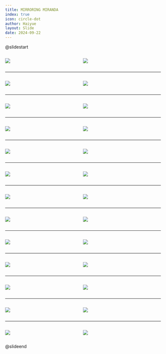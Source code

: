 ```yaml
---
title: MIRRORING MIRANDA
index: true
icon: circle-dot
author: Haiyue
layout: Slide
date: 2024-09-22
---
```

 
@slidestart

<div style="display:flex">
<div style="flex:1">

![](https://raw.githubusercontent.com/yclord/reading/refs/heads/master/english/Level-V/MIRRORING%20MIRANDA/001.webp)
</div>
<div style="flex:1">

![](https://raw.githubusercontent.com/yclord/reading/refs/heads/master/english/Level-V/MIRRORING%20MIRANDA/002.webp)
</div>
</div>

---

<div style="display:flex">
<div style="flex:1">

![](https://raw.githubusercontent.com/yclord/reading/refs/heads/master/english/Level-V/MIRRORING%20MIRANDA/003.webp)
</div>
<div style="flex:1">

![](https://raw.githubusercontent.com/yclord/reading/refs/heads/master/english/Level-V/MIRRORING%20MIRANDA/004.webp)
</div>
</div>

---

<div style="display:flex">
<div style="flex:1">

![](https://raw.githubusercontent.com/yclord/reading/refs/heads/master/english/Level-V/MIRRORING%20MIRANDA/005.webp)
</div>
<div style="flex:1">

![](https://raw.githubusercontent.com/yclord/reading/refs/heads/master/english/Level-V/MIRRORING%20MIRANDA/006.webp)
</div>
</div>

---

<div style="display:flex">
<div style="flex:1">

![](https://raw.githubusercontent.com/yclord/reading/refs/heads/master/english/Level-V/MIRRORING%20MIRANDA/007.webp)
</div>
<div style="flex:1">

![](https://raw.githubusercontent.com/yclord/reading/refs/heads/master/english/Level-V/MIRRORING%20MIRANDA/008.webp)
</div>
</div>

---

<div style="display:flex">
<div style="flex:1">

![](https://raw.githubusercontent.com/yclord/reading/refs/heads/master/english/Level-V/MIRRORING%20MIRANDA/009.webp)
</div>
<div style="flex:1">

![](https://raw.githubusercontent.com/yclord/reading/refs/heads/master/english/Level-V/MIRRORING%20MIRANDA/010.webp)
</div>
</div>

---

<div style="display:flex">
<div style="flex:1">

![](https://raw.githubusercontent.com/yclord/reading/refs/heads/master/english/Level-V/MIRRORING%20MIRANDA/011.webp)
</div>
<div style="flex:1">

![](https://raw.githubusercontent.com/yclord/reading/refs/heads/master/english/Level-V/MIRRORING%20MIRANDA/012.webp)
</div>
</div>

---

<div style="display:flex">
<div style="flex:1">

![](https://raw.githubusercontent.com/yclord/reading/refs/heads/master/english/Level-V/MIRRORING%20MIRANDA/013.webp)
</div>
<div style="flex:1">

![](https://raw.githubusercontent.com/yclord/reading/refs/heads/master/english/Level-V/MIRRORING%20MIRANDA/014.webp)
</div>
</div>

---

<div style="display:flex">
<div style="flex:1">

![](https://raw.githubusercontent.com/yclord/reading/refs/heads/master/english/Level-V/MIRRORING%20MIRANDA/015.webp)
</div>
<div style="flex:1">

![](https://raw.githubusercontent.com/yclord/reading/refs/heads/master/english/Level-V/MIRRORING%20MIRANDA/016.webp)
</div>
</div>

---

<div style="display:flex">
<div style="flex:1">

![](https://raw.githubusercontent.com/yclord/reading/refs/heads/master/english/Level-V/MIRRORING%20MIRANDA/017.webp)
</div>
<div style="flex:1">

![](https://raw.githubusercontent.com/yclord/reading/refs/heads/master/english/Level-V/MIRRORING%20MIRANDA/018.webp)
</div>
</div>

---

<div style="display:flex">
<div style="flex:1">

![](https://raw.githubusercontent.com/yclord/reading/refs/heads/master/english/Level-V/MIRRORING%20MIRANDA/019.webp)
</div>
<div style="flex:1">

![](https://raw.githubusercontent.com/yclord/reading/refs/heads/master/english/Level-V/MIRRORING%20MIRANDA/020.webp)
</div>
</div>

---

<div style="display:flex">
<div style="flex:1">

![](https://raw.githubusercontent.com/yclord/reading/refs/heads/master/english/Level-V/MIRRORING%20MIRANDA/021.webp)
</div>
<div style="flex:1">

![](https://raw.githubusercontent.com/yclord/reading/refs/heads/master/english/Level-V/MIRRORING%20MIRANDA/022.webp)
</div>
</div>

---

<div style="display:flex">
<div style="flex:1">

![](https://raw.githubusercontent.com/yclord/reading/refs/heads/master/english/Level-V/MIRRORING%20MIRANDA/023.webp)
</div>
<div style="flex:1">

![](https://raw.githubusercontent.com/yclord/reading/refs/heads/master/english/Level-V/MIRRORING%20MIRANDA/024.webp)
</div>
</div>

---

<div style="display:flex">
<div style="flex:1">

![](https://raw.githubusercontent.com/yclord/reading/refs/heads/master/english/Level-V/MIRRORING%20MIRANDA/025.webp)
</div>
<div style="flex:1">

![](https://raw.githubusercontent.com/yclord/reading/refs/heads/master/english/Level-V/MIRRORING%20MIRANDA/026.webp)
</div>
</div>

@slideend